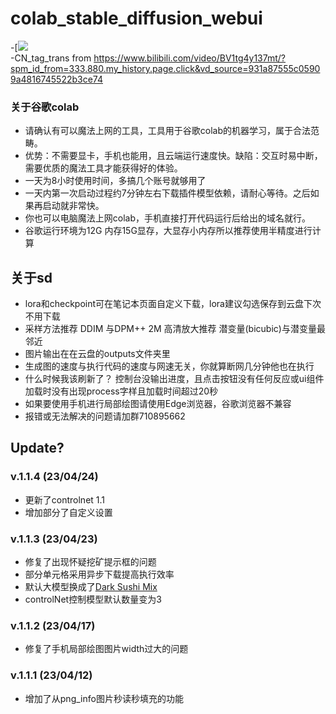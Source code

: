 # **colab_stable_diffusion_webui**
-[![](https://colab.research.google.com/github/s4afa451dgf415f/colab_stable_diffusion/blob/load-from-pan/%E4%BA%91stable_diffusion(%E4%BF%AE%E5%A4%8D%E6%8C%96%E7%9F%BF%E5%AB%8C%E7%96%91).ipynb)<br>
-CN_tag_trans  from https://www.bilibili.com/video/BV1tg4y137mt/?spm_id_from=333.880.my_history.page.click&vd_source=931a87555c05909a4816745522b3ce74

### 关于谷歌colab
- 请确认有可以魔法上网的工具，工具用于谷歌colab的机器学习，属于合法范畴。 
- 优势：不需要显卡，手机也能用，且云端运行速度快。缺陷：交互时易中断，需要优质的魔法工具才能获得好的体验。 
- 一天为8小时使用时间，多搞几个账号就够用了
- 一天内第一次启动过程约7分钟左右下载插件模型依赖，请耐心等待。之后如果再启动就非常快。 
- 你也可以电脑魔法上网colab，手机直接打开代码运行后给出的域名就行。
- 谷歌运行环境为12G 内存15G显存，大显存小内存所以推荐使用半精度进行计算
 
 ## 关于sd
 - lora和checkpoint可在笔记本页面自定义下载，lora建议勾选保存到云盘下次不用下载
 - 采样方法推荐 DDIM 与DPM++ 2M 高清放大推荐 潜变量(bicubic)与潜变量最邻近
 - 图片输出在在云盘的outputs文件夹里
 - 生成图的速度与执行代码的速度与网速无关，你就算断网几分钟他也在执行
 - 什么时候我该刷新了？ 控制台没输出进度，且点击按钮没有任何反应或ui组件加载时没有出现process字样且加载时间超过20秒
 - 如果要使用手机进行局部绘图请使用Edge浏览器，谷歌浏览器不兼容
 - 报错或无法解决的问题请加群710895662
 
## Update?
### v.1.1.4 (23/04/24)
- 更新了controlnet 1.1
- 增加部分了自定义设置
### v.1.1.3 (23/04/23)
- 修复了出现怀疑挖矿提示框的问题
- 部分单元格采用异步下载提高执行效率
- 默认大模型换成了[Dark Sushi Mix](https://civitai.com/api/download/models/33482)
- controlNet控制模型默认数量变为3
### v.1.1.2 (23/04/17)
- 修复了手机局部绘图图片width过大的问题
### v.1.1.1 (23/04/12)
- 增加了从png_info图片秒读秒填充的功能
